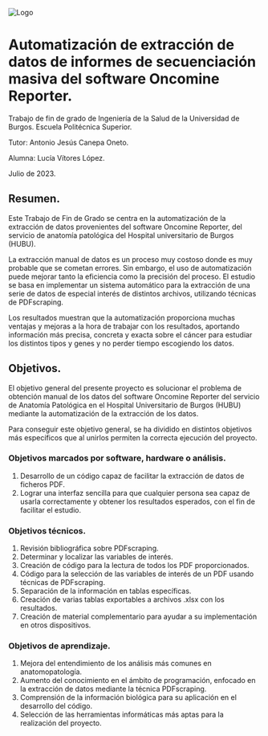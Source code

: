 ![Logo](https://github.com/LuciaVitores/Automatizacion_PDF_scraping/assets/80346455/666955d9-a218-4bf0-b9ed-e455a442769e)


# Automatización de extracción de datos de informes de secuenciación masiva del software Oncomine Reporter.
Trabajo de fin de grado de Ingeniería de la Salud de la Universidad de Burgos.
Escuela Politécnica Superior.

Tutor: Antonio Jesús Canepa Oneto. 

Alumna: Lucía Vítores López.

Julio de 2023.


## Resumen.
Este Trabajo de Fin de Grado se centra en la automatización de la extracción de datos provenientes del software Oncomine Reporter, del servicio de anatomía patológica del Hospital universitario de Burgos (HUBU).

La extracción manual de datos es un proceso muy costoso donde
es muy probable que se cometan errores. Sin embargo, el uso de
automatización puede mejorar tanto la eficiencia como la precisión del proceso. El estudio se basa en implementar un sistema automático para la extracción de una serie de datos de especial interés de distintos archivos, utilizando técnicas de PDFscraping.

Los resultados muestran que la automatización proporciona muchas ventajas y mejoras a la hora de trabajar con los resultados, aportando información más precisa, concreta y exacta sobre el cáncer para estudiar los distintos tipos y genes y no perder tiempo escogiendo los datos. 

## Objetivos.
El objetivo general del presente proyecto es solucionar el problema de obtención manual de los datos del software Oncomine Reporter del servicio de Anatomía Patológica en el Hospital Universitario de Burgos (HUBU) mediante la automatización de la extracción de los datos.

Para conseguir este objetivo general, se ha dividido en distintos objetivos más específicos que al unirlos permiten la correcta ejecución del proyecto. 

### Objetivos marcados por software, hardware o análisis.
1. Desarrollo de un código capaz de facilitar la extracción de datos de ficheros PDF. 
2. Lograr una interfaz sencilla para que cualquier persona sea capaz de usarla correctamente y obtener los resultados esperados, con el fin de facilitar el estudio.  

### Objetivos técnicos.
1. Revisión bibliográfica sobre PDFscraping. 
2. Determinar y localizar las variables de interés.
3. Creación de código para la lectura de todos los PDF proporcionados. 
4. Código para la selección de las variables de interés de un PDF usando técnicas de PDFscraping. 
5. Separación de la información en tablas específicas. 
6. Creación de varias tablas exportables a archivos .xlsx con los resultados. 
7. Creación de material complementario para ayudar a su implementación en otros dispositivos. 

### Objetivos de aprendizaje.
1. Mejora del entendimiento de los análisis más comunes en anatomopatología.
2. Aumento del conocimiento en el ámbito de programación, enfocado en la extracción de datos mediante la técnica PDFscraping.
3. Comprensión de la información biológica para su aplicación en el desarrollo del código. 
4. Selección de las herramientas informáticas más aptas para la realización del proyecto. 


[C:\Users\luciv\OneDrive\Documentos\TFG_Lucia\GitHub\Automatizacion_PDF_scraping\Automatizacion_PDF_scraping\INPUT\Imagenes]: C:\Users\luciv\OneDrive\Documentos\TFG_Lucia\GitHub\Automatizacion_PDF_scraping\Automatizacion_PDF_scraping\INPUT\ImagenesLogo.jpg
